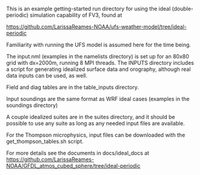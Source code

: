 This is an example getting-started run directory for using the ideal (double-periodic) simulation capability of FV3, found at

https://github.com/LarissaReames-NOAA/ufs-weather-model/tree/ideal-periodic

Familiarity with running the UFS model is assumed here for the time being.

The input.nml (examples in the namelists directory) is set up for an 80x80 grid with dx=2000m, running 8 MPI threads. The INPUTS directory includes a script for generating idealized surface data and orography, although real data inputs can be used, as well.

Field and diag tables are in the table_inputs directory.

Input soundings are the same format as WRF ideal cases (examples in the soundings directory)

A couple idealized suites are in the suites directory, and it should be possible to use any suite as long as any needed input files are available.

For the Thompson microphysics, input files can be downloaded with the get_thompson_tables.sh script.

For more details see the documents in docs/ideal_docs  at https://github.com/LarissaReames-NOAA/GFDL_atmos_cubed_sphere/tree/ideal-periodic

